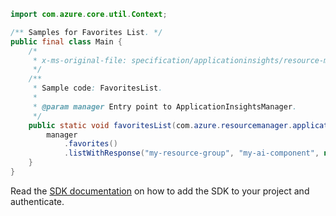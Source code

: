 ```java
import com.azure.core.util.Context;

/** Samples for Favorites List. */
public final class Main {
    /*
     * x-ms-original-file: specification/applicationinsights/resource-manager/Microsoft.Insights/stable/2015-05-01/examples/FavoritesList.json
     */
    /**
     * Sample code: FavoritesList.
     *
     * @param manager Entry point to ApplicationInsightsManager.
     */
    public static void favoritesList(com.azure.resourcemanager.applicationinsights.ApplicationInsightsManager manager) {
        manager
            .favorites()
            .listWithResponse("my-resource-group", "my-ai-component", null, null, null, null, Context.NONE);
    }
}
```

Read the [SDK documentation](https://github.com/Azure/azure-sdk-for-java/blob/azure-resourcemanager-applicationinsights_1.0.0-beta.4/sdk/applicationinsights/azure-resourcemanager-applicationinsights/README.md) on how to add the SDK to your project and authenticate.
